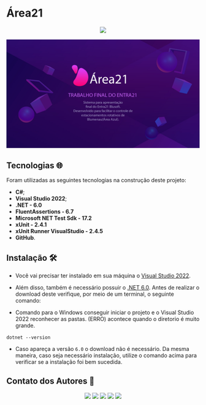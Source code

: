 # Área21

<div align="center"> 
<a href="https://area21.azurewebsites.net" target="_blank"><img src="https://img.shields.io/badge/-Link do site-%230077B5?style=for-the-badge" target="_blank"></a>
</div>

![Área21](https://raw.githubusercontent.com/KauaAmaral/Entra21-Trabalho-Final/develop/Application/wwwroot/Theme/global/portraits/Sobre21.jpg)

## Tecnologias :globe_with_meridians:

Foram utilizadas as seguintes tecnologias na construção deste projeto:

* <b>C#</b>;
* <b>Visual Studio 2022</b>;
* <b>.NET  -  6.0</b>
* <b>FluentAssertions - 6.7</b>
* <b>Microsoft NET Test Sdk - 17.2</b>
* <b>xUnit - 2.4.1</b>
* <b>xUnit Runner VisualStudio - 2.4.5</b>
* <b>GitHub</b>.

## Instalação :hammer_and_wrench:

* Você vai precisar ter instalado em sua máquina o [Visual Studio 2022](https://visualstudio.microsoft.com/pt-br/downloads/).

* Além disso, também é necessário possuir o [.NET 6.0](https://dotnet.microsoft.com/en-us/download). Antes de realizar o download deste verifique, por meio de um terminal, o seguinte comando:
  
* Comando para o Windows conseguir iniciar o projeto e o Visual Studio 2022 reconhecer as pastas. (ERRO) acontece quando o diretorio é muito grande.

```
dotnet --version
```
  
* Caso apareça a versão `6.0` o download não é necessário. Da mesma maneira, caso seja necessário instalação, utilize o comando acima para verificar se a instalação foi bem sucedida.

## Contato dos Autores :busts_in_silhouette:
<div align="center"> 
<a href="https://linktr.ee/kaua_amaral_area21" target="_blank"><img src="https://img.shields.io/badge/-Kauã Amaral-%230077B5?style=for-the-badge" target="_blank"></a>
<a href="https://linktr.ee/Claudio_Area21" target="_blank"><img src="https://img.shields.io/badge/-Claudio H. Raimundo-%230077B5?style=for-the-badge" target="_blank"></a>
<a href="https://linktr.ee/Efraim_Area21" target="_blank"><img src="https://img.shields.io/badge/-Efraim C. Mertens-%230077B5?style=for-the-badge" target="_blank"></a>
<a href="https://linktr.ee/Wellington_Area21" target="_blank"><img src="https://img.shields.io/badge/-Wellington Scaburri-%230077B5?style=for-the-badge&" target="_blank"></a>
<a href="https://linktr.ee/Leonardo_Area21" target="_blank"><img src="https://img.shields.io/badge/-Leonardo Pokrewecky-%230077B5?style=for-the-badge" target="_blank"></a>
<div>

